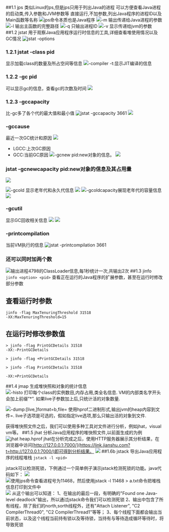 ##1.1 jps
类似Linux的ps,但是jps只用于列出Java的进程
可以方便查看Java进程的启动类,传入参数和JVM参数等
直接运行,不加参数,列出Java程序的进程ID以及Main函数等名称
![jps命令本质也是Java程序](https://upload-images.jianshu.io/upload_images/4685968-9c2189ded9cbd53e.png?imageMogr2/auto-orient/strip%7CimageView2/2/w/1240)
![-m 输出传递给Java进程的参数](https://upload-images.jianshu.io/upload_images/4685968-15d03dbd5f802109.png?imageMogr2/auto-orient/strip%7CimageView2/2/w/1240)
![-l 输出主函数的完整路径](https://upload-images.jianshu.io/upload_images/4685968-bd8f57565d346543.png?imageMogr2/auto-orient/strip%7CimageView2/2/w/1240)
![-q 只输出进程ID](https://upload-images.jianshu.io/upload_images/4685968-e388ace92f303daf.png?imageMogr2/auto-orient/strip%7CimageView2/2/w/1240)
![-v 显示传递给jvm的参数](https://upload-images.jianshu.io/upload_images/4685968-9a3bab93f94ce6c8.png?imageMogr2/auto-orient/strip%7CimageView2/2/w/1240)
##1.2 jstat
用于观察Java应用程序运行时信息的工具,详细查看堆使用情况以及GC情况
![jstat -options](https://upload-images.jianshu.io/upload_images/4685968-fbc855e949719c77.png?imageMogr2/auto-orient/strip%7CimageView2/2/w/1240)
### 1.2.1 jstat -class pid
显示加载class的数量及所占空间等信息
![-compiler -t:显示JIT编译的信息](https://upload-images.jianshu.io/upload_images/4685968-723f9f0823227204.png?imageMogr2/auto-orient/strip%7CimageView2/2/w/1240)
### 1.2.2 -gc pid
可以显示gc的信息，查看gc的次数及时间
![](https://upload-images.jianshu.io/upload_images/4685968-6b81e96c9ce4a122.png?imageMogr2/auto-orient/strip%7CimageView2/2/w/1240)
### 1.2.3 -gccapacity
比-gc多了各个代的最大值和最小值
![jstat -gccapacity 3661](https://upload-images.jianshu.io/upload_images/4685968-8f0c0568a833c939.png?imageMogr2/auto-orient/strip%7CimageView2/2/w/1240)
![](https://upload-images.jianshu.io/upload_images/4685968-b5dec1ef483c3985.png?imageMogr2/auto-orient/strip%7CimageView2/2/w/1240)
### -gccause
最近一次GC统计和原因
![](https://upload-images.jianshu.io/upload_images/4685968-19e7194758e4b938.png?imageMogr2/auto-orient/strip%7CimageView2/2/w/1240)
- LGCC:上次GC原因
- GCC:当前GC原因
![ -gcnew pid:new对象的信息。](https://upload-images.jianshu.io/upload_images/4685968-30740d4582274fde.png?imageMogr2/auto-orient/strip%7CimageView2/2/w/1240)
![](https://upload-images.jianshu.io/upload_images/4685968-e8e917f5b46b831c.png?imageMogr2/auto-orient/strip%7CimageView2/2/w/1240)
### jstat -gcnewcapacity pid:new对象的信息及其占用量
![](https://upload-images.jianshu.io/upload_images/4685968-5d42263a5cfb4520.png?imageMogr2/auto-orient/strip%7CimageView2/2/w/1240)

![-gcold 显示老年代和永久代信息](https://upload-images.jianshu.io/upload_images/4685968-27925ae2707ab9cc.png?imageMogr2/auto-orient/strip%7CimageView2/2/w/1240)
![](https://upload-images.jianshu.io/upload_images/4685968-ddc55146d27ff8d8.png?imageMogr2/auto-orient/strip%7CimageView2/2/w/1240)
![-gcoldcapacity展现老年代的容量信息](https://upload-images.jianshu.io/upload_images/4685968-7468e008a50dc204.png?imageMogr2/auto-orient/strip%7CimageView2/2/w/1240)
![](https://upload-images.jianshu.io/upload_images/4685968-049dcf0ac4d634b6.png?imageMogr2/auto-orient/strip%7CimageView2/2/w/1240)
### -gcutil
显示GC回收相关信息
![](https://upload-images.jianshu.io/upload_images/4685968-3abed42f97b9ffc4.png?imageMogr2/auto-orient/strip%7CimageView2/2/w/1240)
![](https://upload-images.jianshu.io/upload_images/4685968-f906ce1ad06007a0.png?imageMogr2/auto-orient/strip%7CimageView2/2/w/1240)
### -printcompilation
当前VM执行的信息
![jstat -printcompilation 3661](https://upload-images.jianshu.io/upload_images/4685968-c13976c3f1895bab.png?imageMogr2/auto-orient/strip%7CimageView2/2/w/1240)
### 还可以同时加两个数
![输出进程4798的ClassLoader信息,每1秒统计一次,共输出2次](https://upload-images.jianshu.io/upload_images/4685968-0c2724b93209e8f2.png?imageMogr2/auto-orient/strip%7CimageView2/2/w/1240)
##1.3 jinfo
`jinfo <option> <pid>`
查看正在运行的Java程序的扩展参数，甚至在运行时修改部分参数
## 查看运行时参数
```
jinfo -flag MaxTenuringThreshold 31518
-XX:MaxTenuringThreshold=15
```
## 在运行时修改参数值
```
> jinfo -flag PrintGCDetails 31518
-XX:-PrintGCDetails

> jinfo -flag +PrintGCDetails 31518

> jinfo -flag PrintGCDetails 31518

-XX:+PrintGCDetails

```

##1.4 jmap
生成堆快照和对象的统计信息
![-histo 打印每个class的实例数目,内存占用,类全名信息. VM的内部类名字开头会加上前缀”*”. 如果live子参数加上后,只统计活的对象数量. ](https://upload-images.jianshu.io/upload_images/4685968-501d6e1e20b11199.png?imageMogr2/auto-orient/strip%7CimageView2/2/w/1240)

![-dump:[live,]format=b,file=<filename> 使用hprof二进制形式,输出jvm的heap内容到文件=. live子选项是可选的，假如指定live选项,那么只输出活的对象到文件. ](https://upload-images.jianshu.io/upload_images/4685968-9ac52bcbe63fcf42.png?imageMogr2/auto-orient/strip%7CimageView2/2/w/1240)

获得堆快照文件之后，我们可以使用多种工具对文件进行分析，例如jhat，visual vm等。
##1.5 jhat
分析Java应用程序的堆快照文件,以前面生成的为例
![jhat heap.hprof ](https://upload-images.jianshu.io/upload_images/4685968-320b7bd7678802b9.png?imageMogr2/auto-orient/strip%7CimageView2/2/w/1240)
jhat在分析完成之后，使用HTTP服务器展示其分析结果，在浏览器中访问[http://127.0.0.1:7000/](https://link.jianshu.com?t=http://127.0.0.1:7000/)即可得到分析结果。
![](https://upload-images.jianshu.io/upload_images/4685968-b6d3d5c6926e2192.png?imageMogr2/auto-orient/strip%7CimageView2/2/w/1240)
##1.6b jstack
导出Java应用程序的线程堆栈
`jstack -l <pid>`


jstack可以检测死锁，下例通过一个简单例子演示jstack检测死锁的功能。java代码如下：
![](https://upload-images.jianshu.io/upload_images/4685968-b78a85d4c8c4c6c1.png?imageMogr2/auto-orient/strip%7CimageView2/2/w/1240)
![使用jps命令查看进程号为11468，然后使用jstack -l 11468 > a.txt命令把堆栈信息打印到文件中](https://upload-images.jianshu.io/upload_images/4685968-c3dcf0188b245441.png?imageMogr2/auto-orient/strip%7CimageView2/2/w/1240)
![](https://upload-images.jianshu.io/upload_images/4685968-54afe14f306cd956.png?imageMogr2/auto-orient/strip%7CimageView2/2/w/1240)
从这个输出可以知道：
1、在输出的最后一段，有明确的"Found one Java-level deadlock"输出，所以通过jstack命令我们可以检测死锁
2、输出中包含了所有线程，除了我们的north,sorth线程外，还有"Attach Listener", "C2 CompilerThread0", "C2 CompilerThread1"等等；
3、每个线程下面都会输出当前状态，以及这个线程当前持有锁以及等待锁，当持有与等待造成循环等待时，将导致死锁
